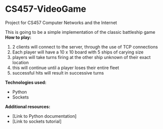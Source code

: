 # CS457-VideoGame
Project for CS457 Computer Networks and the Internet

This is going to be a simple implementation of the classic battleship game
**How to play:**
1. 2 clients will connect to the server, through the use of TCP connections
2. Each player will have a 10 x 10 board with 5 ships of carying size
3. players will take turns firing at the other ship unknown of their exact location
4. this will continue until a player loses their entire fleet
5. successful hits will result in successive turns

**Technologies used:**
* Python
* Sockets

**Additional resources:**
* [Link to Python documentation]
* [Link to sockets tutorial]
